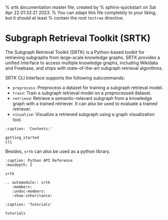 % srtk documentation master file, created by
% sphinx-quickstart on Sat Apr 22 01:32:21 2023.
% You can adapt this file completely to your liking, but it should at least
% contain the root `toctree` directive.

# Subgraph Retrieval Toolkit (SRTK)

The Subgraph Retrieval Toolkit (SRTK) is a Python-based toolkit for retrieving subgraphs from large-scale knowledge graphs. SRTK provides a unified interface to access multiple knowledge graphs, including Wikidata and Freebase, and ships with state-of-the-art subgraph retrieval algorithms.

SRTK CLI Interface supports the following subcommands:

- `preprocess`: Preprocess a dataset for training a subgraph retrieval model.
- `train`: Train a subgraph retrieval model on a preprocessed dataset.
- `retrieve`: Retrieve a semantic-relevant subgraph from a knowledge graph with a trained retriever. It can also be used to evaluate a trained retriever.
- `visualize`: Visualize a retrieved subgraph using a graph visualization tool.

```{toctree}
:caption: 'Contents:'

getting_started
cli
```

Besides, `srtk` can also be used as a python library.

```{toctree}
:caption: Python API Reference
:maxdepth: 2

srtk
```

```{eval-rst}
.. automodule:: srtk
   :members:
   :undoc-members:
   :show-inheritance:
```

```{toctree}
:caption: 'Tutorials'

tutorials
```
